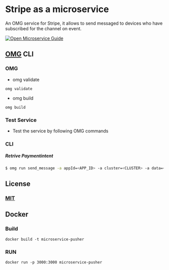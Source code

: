 # Stripe as a microservice
An OMG service for Stripe, it allows to send messaged to devices who have subscribed for the channel on event.

[![Open Microservice Guide](https://img.shields.io/badge/OMG-enabled-brightgreen.svg?style=for-the-badge)](https://microservice.guide)

## [OMG](hhttps://microservice.guide) CLI

### OMG

* omg validate
```
omg validate
```
* omg build
```
omg build
```
### Test Service

* Test the service by following OMG commands

### CLI

##### Retrive Paymentintent
```sh
$ omg run send_message -a appId=<APP_ID> -a cluster=<CLUSTER> -a data=<DATA> -a channel=<CHANNEl> -a event=<EVENT> -e SECRET=<SECRET> -e KEY=<KEY>
```
## License
### [MIT](https://choosealicense.com/licenses/mit/)

## Docker
### Build
```
docker build -t microservice-pusher
```
### RUN
```
docker run -p 3000:3000 microservice-pusher
```
